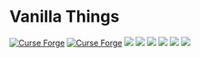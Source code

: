 # Vanilla Things 
[![Curse Forge](http://cf.way2muchnoise.eu/full_vanilla-things_downloads.svg?badge_style=for_the_badge)](https://minecraft.curseforge.com/projects/vanilla-things) 
[![Curse Forge](http://cf.way2muchnoise.eu/versions/vanilla-things.svg?badge_style=for_the_badge)](https://minecraft.curseforge.com/projects/vanilla-things)
[![](https://img.shields.io/github/contributors/SaymN/VanillaThings.svg?style=for-the-badge&logo=github)](https://github.com/SaymN/VanillaThings/graphs/contributors)
[![](https://img.shields.io/github/issues/SaymN/VanillaThings.svg?style=for-the-badge&logo=github)](https://github.com/SaymN/VanillaThings/issues)
[![](https://img.shields.io/github/issues-pr/SaymN/VanillaThings.svg?style=for-the-badge&logo=github)](https://github.com/SaymN/VanillaThings/pulls)
[![](https://img.shields.io/github/forks/SaymN/VanillaThings.svg?style=for-the-badge&logo=github)](https://github.com/SaymN/VanillaThings/network/members)
[![](https://img.shields.io/github/stars/SaymN/VanillaThings.svg?style=for-the-badge&logo=github)](https://github.com/SaymN/VanillaThings/stargazers)
[![](https://img.shields.io/github/license/SaymN/VanillaThings.svg?logo=github&style=for-the-badge)](https://github.com/SaymN/VanillaThings/blob/master/LICENSE)
